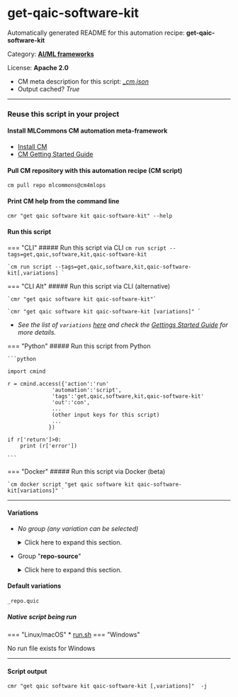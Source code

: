 # get-qaic-software-kit
Automatically generated README for this automation recipe: **get-qaic-software-kit**

Category: **[AI/ML frameworks](..)**

License: **Apache 2.0**


* CM meta description for this script: *[_cm.json](https://github.com/mlcommons/cm4mlops/tree/main/script/get-qaic-software-kit/_cm.json)*
* Output cached? *True*

---
### Reuse this script in your project

#### Install MLCommons CM automation meta-framework

* [Install CM](https://docs.mlcommons.org/ck/install)
* [CM Getting Started Guide](https://docs.mlcommons.org/ck/getting-started/)

#### Pull CM repository with this automation recipe (CM script)

```cm pull repo mlcommons@cm4mlops```

#### Print CM help from the command line

````cmr "get qaic software kit qaic-software-kit" --help````

#### Run this script

=== "CLI"
    ##### Run this script via CLI
    `cm run script --tags=get,qaic,software,kit,qaic-software-kit`

    `cm run script --tags=get,qaic,software,kit,qaic-software-kit[,variations] `

=== "CLI Alt"
    ##### Run this script via CLI (alternative)

    `cmr "get qaic software kit qaic-software-kit"`

    `cmr "get qaic software kit qaic-software-kit [variations]" `


* *See the list of `variations` [here](#variations) and check the [Gettings Started Guide](https://github.com/mlcommons/ck/blob/dev/docs/getting-started.md) for more details.*

=== "Python"
    ##### Run this script from Python


    ```python

    import cmind

    r = cmind.access({'action':'run'
                  'automation':'script',
                  'tags':'get,qaic,software,kit,qaic-software-kit'
                  'out':'con',
                  ...
                  (other input keys for this script)
                  ...
                 })

    if r['return']>0:
        print (r['error'])

    ```


=== "Docker"
    ##### Run this script via Docker (beta)

    `cm docker script "get qaic software kit qaic-software-kit[variations]" `

___


#### Variations

  * *No group (any variation can be selected)*
    <details>
    <summary>Click here to expand this section.</summary>

    * `_branch.#`
      - Environment variables:
        - *CM_GIT_CHECKOUT*: `#`
      - Workflow:

    </details>


  * Group "**repo-source**"
    <details>
    <summary>Click here to expand this section.</summary>

    * `_repo.#`
      - Environment variables:
        - *CM_GIT_URL*: `#`
      - Workflow:
    * **`_repo.quic`** (default)
      - Environment variables:
        - *CM_GIT_URL*: `https://github.com/quic/software-kit-for-qualcomm-cloud-ai-100`
      - Workflow:

    </details>


#### Default variations

`_repo.quic`

##### Native script being run
=== "Linux/macOS"
     * [run.sh](https://github.com/mlcommons/cm4mlops/tree/main/script/get-qaic-software-kit/run.sh)
=== "Windows"

No run file exists for Windows
___
#### Script output
`cmr "get qaic software kit qaic-software-kit [,variations]"  -j`